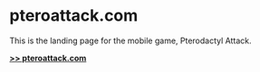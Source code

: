 # pteroattack.com

This is the landing page for the mobile game, Pterodactyl Attack.

__[>> pteroattack.com](http://pteroattack.com)__
